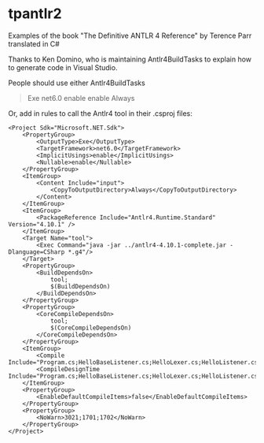 # tpantlr2
Examples of the book "The Definitive ANTLR 4 Reference" by Terence Parr translated in C#

Thanks to Ken Domino, who is maintaining Antlr4BuildTasks to explain how to generate code in Visual Studio.

People should use either Antlr4BuildTasks

> <Project Sdk="Microsoft.NET.Sdk">
>	<PropertyGroup>
>		<OutputType>Exe</OutputType>
>		<TargetFramework>net6.0</TargetFramework>
>		<ImplicitUsings>enable</ImplicitUsings>
>		<Nullable>enable</Nullable>
>	</PropertyGroup>
>	<ItemGroup>
>		<Content Include="input">
>			<CopyToOutputDirectory>Always</CopyToOutputDirectory>
>		</Content>
>	</ItemGroup>
>	<ItemGroup>
>		<PackageReference Include="Antlr4.Runtime.Standard" Version="4.10.1" />
>		<PackageReference Include="Antlr4BuildTasks" Version="10.7" />
>	</ItemGroup>
>	<ItemGroup>
>		<Antlr4 Include="Hello.g4" />
>	</ItemGroup>
> </Project>

Or, add in rules to call the Antlr4 tool in their .csproj files:

```
<Project Sdk="Microsoft.NET.Sdk">
	<PropertyGroup>
		<OutputType>Exe</OutputType>
		<TargetFramework>net6.0</TargetFramework>
		<ImplicitUsings>enable</ImplicitUsings>
		<Nullable>enable</Nullable>
	</PropertyGroup>
	<ItemGroup>
		<Content Include="input">
			<CopyToOutputDirectory>Always</CopyToOutputDirectory>
		</Content>
	</ItemGroup>
	<ItemGroup>
		<PackageReference Include="Antlr4.Runtime.Standard" Version="4.10.1" />
	</ItemGroup>
	<Target Name="tool">
		<Exec Command="java -jar ../antlr4-4.10.1-complete.jar -Dlanguage=CSharp *.g4"/>
	</Target>
	<PropertyGroup>
		<BuildDependsOn>
			tool;
			$(BuildDependsOn)
		</BuildDependsOn>
	</PropertyGroup>
	<PropertyGroup>
		<CoreCompileDependsOn>
			tool;
			$(CoreCompileDependsOn)
		</CoreCompileDependsOn>
	</PropertyGroup>
	<ItemGroup>
		<Compile Include="Program.cs;HelloBaseListener.cs;HelloLexer.cs;HelloListener.cs;HelloParser.cs"/>
		<CompileDesignTime Include="Program.cs;HelloBaseListener.cs;HelloLexer.cs;HelloListener.cs;HelloParser.cs"/>
	</ItemGroup>
	<PropertyGroup>
		<EnableDefaultCompileItems>false</EnableDefaultCompileItems>
	</PropertyGroup>
	<PropertyGroup>
		<NoWarn>3021;1701;1702</NoWarn>
	</PropertyGroup>
</Project>
```
